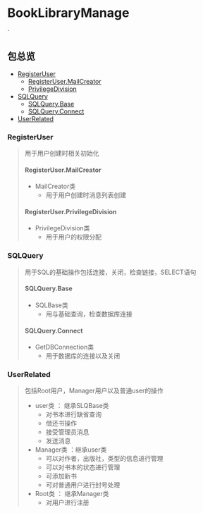 # BookLibraryManage
`
## 包总览

*   [RegisterUser](#1)
    * [RegisterUser.MailCreator](#1.1)
    * [PrivilegeDivision](#1.2)
*   [SQLQuery](#2)
    * [SQLQuery.Base](#2.1)
    * [SQLQuery.Connect](#2.2)
*   [UserRelated](#3)

### <span id="1">RegisterUser</span>
> 用于用户创建时相关初始化
> #### <span id="1.1">RegisterUser.MailCreator</span>
> * MailCreator类
>   * 用于用户创建时消息列表创建
> #### <span id="1.2">RegisterUser.PrivilegeDivision</span>
> * PrivilegeDivision类
>   * 用于用户的权限分配

### <span id="2">SQLQuery</span>
> 用于SQL的基础操作包括连接，关闭，检查链接，SELECT语句
> #### <span id="2.1">SQLQuery.Base</span>
> * SQLBase类
>   * 用与基础查询，检查数据库连接
> #### <span id="2.2">SQLQuery.Connect</span>
> * GetDBConnection类
>   * 用于数据库的连接以及关闭
### <span id="3">UserRelated</span>
> 包括Root用户，Manager用户以及普通user的操作
> * user类 ： 继承SLQBase类
>   * 对书本进行缺省查询
>   * 借还书操作
>   * 接受管理员消息
>   * 发送消息
> * Manager类 ：继承user类
>   * 可以对作者，出版社，类型的信息进行管理
>   * 可以对书本的状态进行管理
>   * 可添加新书
>   * 可对普通用户进行封号处理
> * Root类 ： 继承Manager类
>   * 对用户进行注册

